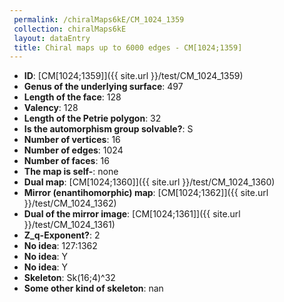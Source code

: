 ```yaml
--- 
 permalink: /chiralMaps6kE/CM_1024_1359 
 collection: chiralMaps6kE
 layout: dataEntry
 title: Chiral maps up to 6000 edges - CM[1024;1359]
---
```


- **ID**: [CM[1024;1359]]({{ site.url }}/test/CM_1024_1359)
- **Genus of the underlying surface**: 497
- **Length of the face**: 128
- **Valency**: 128
- **Length of the Petrie polygon**: 32
- **Is the automorphism group solvable?**: S
- **Number of vertices**: 16
- **Number of edges**: 1024
- **Number of faces**: 16
- **The map is self-**: none
- **Dual map**: [CM[1024;1360]]({{ site.url }}/test/CM_1024_1360)
- **Mirror (enantihomorphic) map**: [CM[1024;1362]]({{ site.url }}/test/CM_1024_1362)
- **Dual of the mirror image**: [CM[1024;1361]]({{ site.url }}/test/CM_1024_1361)
- **Z_q-Exponent?**: 2
- **No idea**:  127:1362
- **No idea**: Y
- **No idea**: Y
- **Skeleton**: Sk(16;4)^32
- **Some other kind of skeleton**: nan
